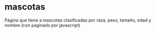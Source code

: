 # mascotas
Página que tiene a mascotas clasificadas por raza, peso, tamaño, edad y nombre (con paginado por javascript)
